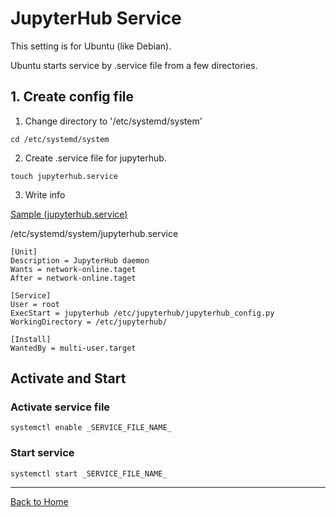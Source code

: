 <!--

This document is written in Markdown.
You can preview on such as VisualStudio Code.
If you want to know more, search with "vscode markdown" or refer to official document https://code.visualstudio.com/Docs/languages/markdown .

-->


# JupyterHub Service

This setting is for Ubuntu (like Debian).

Ubuntu starts service by .service file from a few directories.

## 1. Create config file

1. Change directory to '/etc/systemd/system'

```
cd /etc/systemd/system
```

2. Create .service file for jupyterhub.

```
touch jupyterhub.service
```

3. Write info

[Sample (jupyterhub.service)](./jupyterhub.service)

/etc/systemd/system/jupyterhub.service

```
[Unit]
Description = JupyterHub daemon
Wants = network-online.taget
After = network-online.taget

[Service]
User = root
ExecStart = jupyterhub /etc/jupyterhub/jupyterhub_config.py
WorkingDirectory = /etc/jupyterhub/

[Install]
WantedBy = multi-user.target
```

## Activate and Start

### Activate service file

```
systemctl enable _SERVICE_FILE_NAME_
```

### Start service
```
systemctl start _SERVICE_FILE_NAME_
```

---
[Back to Home](../readme.md)

<!-- Written by Croyfet in 2022-->

